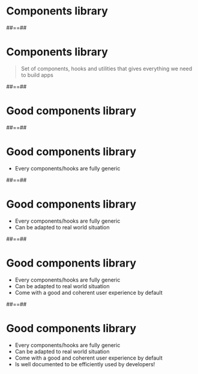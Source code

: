 <!-- .slide: class="transition" -->

# Components library

##==##

# Components library

> Set of components, hooks and utilities that gives everything we need to build apps

##==##

# Good components library

##==##

# Good components library

- Every components/hooks are fully generic

##==##

# Good components library

- Every components/hooks are fully generic
- Can be adapted to real world situation

##==##

# Good components library

- Every components/hooks are fully generic
- Can be adapted to real world situation
- Come with a good and coherent user experience by default

##==##

# Good components library

- Every components/hooks are fully generic
- Can be adapted to real world situation
- Come with a good and coherent user experience by default
- Is well documented to be efficiently used by developers!
